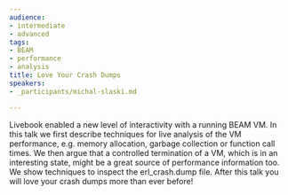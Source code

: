 ```yaml
---
audience:
- intermediate
- advanced
tags:
- BEAM
- performance
- analysis
title: Love Your Crash Dumps
speakers:
- _participants/michal-slaski.md

---
```

Livebook enabled a new level of interactivity with a running BEAM VM. In this talk we first describe techniques for live analysis of the VM performance, e.g. memory allocation, garbage collection or function call times. We then argue that a controlled termination of a VM, which is in an interesting state, might be a great source of performance information too. We show techniques to inspect the erl_crash.dump file. After this talk you will love your crash dumps more than ever before!